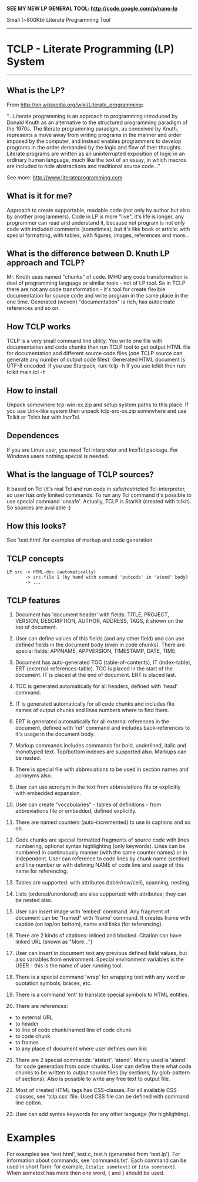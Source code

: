**SEE MY NEW LP GENERAL TOOL: http://code.google.com/p/nano-lp**

Small (~800Kb) Literate Programming Tool


---

# TCLP - Literate Programming (LP) System #

---


## What is the LP? ##

From http://en.wikipedia.org/wiki/Literate_programming:

"...Literate programming is an approach to programming introduced by Donald
Knuth as an alternative to the structured programming paradigm of the 1970s.
The literate programming paradigm, as conceived by Knuth, represents a move
away from writing programs in the manner and order imposed by the computer, and
instead enables programmers to develop programs in the order demanded by the
logic and flow of their thoughts. Literate programs are written as an
uninterrupted exposition of logic in an ordinary human language, much like the
text of an essay, in which macros are included to hide abstractions and
traditional source code..."

See more: http://www.literateprogramming.com

## What is it for me? ##

Approach to create supportable, readable code (not only by author but also
by another programmers). Code in LP is more "live", it's life is longer,
any programmer can read and understand it, because not program is not only
code with included comments (sometimes), but it's like book or article:
with special formatting, with tables, with figures, images, references
and more...

## What is the difference between D. Knuth LP approach and TCLP? ##

Mr. Knuth uses named "chunks" of code. IMHO any code transformation is deal of
programming language or similar tools - not of LP tool. So in TCLP there are not
any code transformation - it's tool for create flexible documentation for
source code and write program in the same place in the one time. Generated
(woven) "documentation" is rich, has autocreate references and so on.

## How TCLP works ##

TCLP is a very small command line utility. You write one file with documentation
and code chunks then run TCLP tool to get output HTML file for documentation and
different source code files (one TCLP source can generate any number of output
code files). Generated HTML document is UTF-8 encoded.
If you use Starpack, run:
tclp -h
If you use tclkit then run:
tclkit main.tcl -h

## How to install ##

Unpack somewhere tcp-win-xx.zip and setup system paths to this place. If you
use Unix-like system then unpack tclp-src-xx.zip somewhere and use Tclkit
or Tclsh but with IncrTcl.

## Dependences ##

If you are Linux user, you need Tcl interpreter and IncrTcl package. For
Windows users nothing special is needed.

## What is the language of TCLP sources? ##

It based on Tcl (it's real Tcl and run code in safe/restricted Tcl-interpreter,
so user has only limited commands. To run any Tcl command it's possible to use
special command 'unsafe'.
Actually, TCLP is StarKit (created with tclkit). So sources are available :)

## How this looks? ##

See 'test.html' for examples of markup and code generation.

## TCLP concepts ##

```
LP src -> HTML-doc (automatically)
       -> src-file 1 (by hand with command 'putcode' in 'atend' body)
       -> ...
```

## TCLP features ##

1. Document has 'document header' with fields: TITLE, PROJECT, VERSION,
DESCRIPTION, AUTHOR, ADDRESS, TAGS, it shown on the top of document.

2. User can define values of this fields (and any other field) and can use
defined fields in the document body (even in code chunks). There are special
fields: APPNAME, APPVERSION, TIMESTAMP, DATE, TIME.

3. Document has auto-generated TOC (table-of-contents), IT (index-table),
ERT (external-references-table).
TOC is placed in the start of the document. IT is placed at the end of document.
ERT is placed last.

4. TOC is generated automatically for all headers, defined with 'head' command.

5. IT is generated automatically for all code chunks and includes file names of
output chunks and lines numbers where to find them.

6. ERT is generated automatically for all external references in the document,
defined with 'ref' command and includes back-references to it's usage in the
document body.

7. Markup commands includes commands for bold, underlined, italic and monotyped
text. Top/bottom indexes are supported also. Markups can be nested.

8. There is special file with abbreviations to be used in section names and
acronyms also.

9. User can use acronym in the text from abbreviations file or explicitly with
embedded expansion.

10. User can create "vocabularies" - tables of definitions - from abbreviations
file or embedded, defined explicitly.

11. There are named counters (auto-incremented) to use in captions and so on.

12. Code chunks are special formatted fragments of source code with lines
numbering, optional syntax highlighting (only keywords). Lines can be numbered
in continuously manner (with the same counter names) or in independent.
User can reference to code lines by chunk name (section) and line number or
with defining NAME of code line and usage of this name for referencing.

13. Tables are supported: with attributes (table/row/cell), spanning, nesting.

14. Lists (ordered/unordered) are also supported: with attributes; they can be
nested also.

15. User can insert image with 'embed' command. Any fragment of document can be
"framed" with 'frame' command. It creates frame with caption (on top/on bottom),
name and links (for referencing).

16. There are 2 kinds of citations: inlined and blocked. Citation can have linked
URL (shown as "More...")

17. User can insert in document text any previous defined field values, but also
variables from environment. Special environment variables is the USER - this is
the name of user running tool.

18. There is a special command 'wrap' for wrapping text with any word or quotation
symbols, braces, etc.

19. There is a command 'ent' to translate special symbols to HTML entities.

20. There are references:
  * to external URL
  * to header
  * to line of code chunk/named line of code chunk
  * to code chunk
  * to frames
  * to any place of document where user defines own link

21. There are 2 special commands: 'atstart', 'atend'. Mainly used is 'atend'
for code generation from code chunks. User can define there what code chunks
to be written to output source files (by sections, by glob-pattern of sections).
Also is possible to write any free text to output file.

22. Most of created HTML tags has CSS-classes. For all available CSS classes,
see 'tclp.css' file. Used CSS file can be defined with command line option.

23. User can add syntax keywords for any other language (for highlighting).

# Examples #

For examples see 'test.html', test.c, test.h (generated from 'test.lp'). For
information about commands, see 'commands.txt'. Each command can be used in short
form: for example, `[italic sometext]` or `[ita sometext]`. When sometext has more
then one word, { and } should be used.